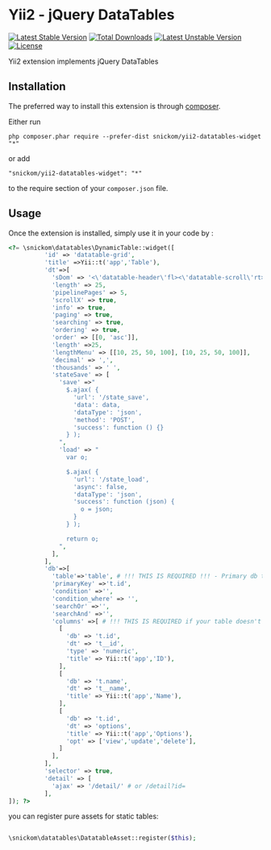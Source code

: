 Yii2 - jQuery DataTables 
========================
[![Latest Stable Version](https://poser.pugx.org/snickom/yii2-datatables-widget/v/stable.png)](https://packagist.org/packages/snickom/yii2-datatables-widget) [![Total Downloads](https://poser.pugx.org/snickom/yii2-datatables-widget/downloads.png)](https://packagist.org/packages/snickom/yii2-datatables-widget) [![Latest Unstable Version](https://poser.pugx.org/snickom/yii2-datatables-widget/v/unstable.png)](https://packagist.org/packages/snickom/yii2-datatables-widget) [![License](https://poser.pugx.org/snickom/yii2-datatables-widget/license.png)](https://packagist.org/packages/snickom/yii2-datatables-widget) 

Yii2 extension implements jQuery DataTables

Installation
------------

The preferred way to install this extension is through [composer](http://getcomposer.org/download/).

Either run

```
php composer.phar require --prefer-dist snickom/yii2-datatables-widget "*"
```

or add

```
"snickom/yii2-datatables-widget": "*"
```

to the require section of your `composer.json` file.


Usage
-----

Once the extension is installed, simply use it in your code by  :

```php
<?= \snickom\datatables\DynamicTable::widget([
          'id' => 'datatable-grid',
          'title' =>Yii::t('app','Table'),
          'dt'=>[
            'sDom' => '<\'datatable-header\'fl><\'datatable-scroll\'rt><\'datatable-footer\'ip>',
            'length' => 25,
            'pipelinePages' => 5,
            'scrollX' => true,
            'info' => true,
            'paging' => true,
            'searching' => true,
            'ordering' => true,
            'order' => [[0, 'asc']],
            'length' =>25,
            'lengthMenu' => [[10, 25, 50, 100], [10, 25, 50, 100]],
            'decimal' => ',',
            'thousands' => ' ',
            'stateSave' => [
              'save' =>"
                $.ajax( {
                  'url': '/state_save',
                  'data': data,
                  'dataType': 'json',
                  'method': 'POST',
                  'success': function () {}
                } );
              ",
              'load' => "
                var o;

                $.ajax( {
                  'url': '/state_load',
                  'async': false,
                  'dataType': 'json',
                  'success': function (json) {
                    o = json;
                  }
                } );

                return o;
              ",
            ],
          ],
          'db'=>[
            'table'=>'table', # !!! THIS IS REQUIRED !!! - Primary db table
            'primaryKey' =>'t.id',
            'condition' =>'',
            'condition_where' => '',
            'searchOr' =>'',
            'searchAnd' =>'',
            'columns' =>[ # !!! THIS IS REQUIRED if your table doesn't have columns id & name !!! - Db columns to show
              [
                'db' => 't.id',
                'dt' => 't__id', 
                'type' => 'numeric',
                'title' => Yii::t('app','ID'),
              ],
              [
                'db' => 't.name',
                'dt' => 't__name',
                'title' => Yii::t('app','Name'), 
              ],
              [
                'db' => 't.id',
                'dt' => 'options',
                'title' => Yii::t('app','Options'), 
                'opt' => ['view','update','delete'], 
              ]
            ],
          ],
          'selector' => true,
          'detail' => [
          	'ajax' => '/detail/' # or /detail?id=
          ],
]); ?>
```

you can register pure assets for static tables: 


```php

\snickom\datatables\DatatableAsset::register($this);

```